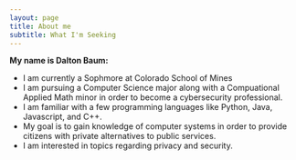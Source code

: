 ```yaml
---
layout: page
title: About me
subtitle: What I'm Seeking
---
```


**My name is Dalton Baum:**

- I am currently a Sophmore at Colorado School of Mines
- I am pursuing a Computer Science major along with a Compuational Applied Math minor in order to become a cybersecurity professional.
- I am familiar with a few programming languages like Python, Java, Javascript, and C++.
- My goal is to gain knowledge of computer systems in order to provide citizens with private alternatives to public services.
- I am interested in topics regarding privacy and security.
